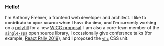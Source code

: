 ### Hello!

I'm Anthony Frehner, a frontend web developer and architect. I like to contribute to open source when I have the time, and I'm currently working on a [polyfill](https://github.com/frehner/appHistory) for a new [WICG proposal](https://github.com/WICG/app-history). I am also a core-team member of the [`single-spa`](https://single-spa.js.org) open source library, I occasionally give conference talks (for example, [React Rally 2019](https://youtu.be/RgqSlRbbvwA)), and I proposed the [`vhc`](https://github.com/w3c/csswg-drafts/issues/4329) CSS unit. 
